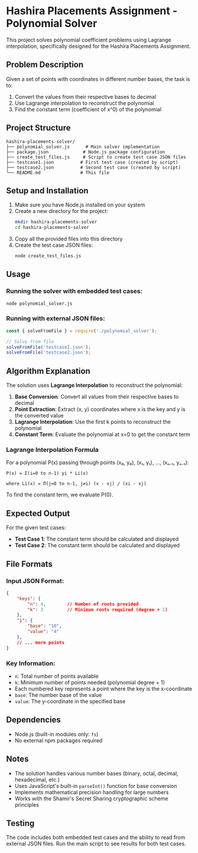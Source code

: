 # Hashira Placements Assignment - Polynomial Solver

This project solves polynomial coefficient problems using Lagrange interpolation, specifically designed for the Hashira Placements Assignment.

## Problem Description

Given a set of points with coordinates in different number bases, the task is to:
1. Convert the values from their respective bases to decimal
2. Use Lagrange interpolation to reconstruct the polynomial
3. Find the constant term (coefficient of x^0) of the polynomial

## Project Structure

```
hashira-placements-solver/
├── polynomial_solver.js      # Main solver implementation
├── package.json             # Node.js package configuration
├── create_test_files.js     # Script to create test case JSON files
├── testcase1.json          # First test case (created by script)
├── testcase2.json          # Second test case (created by script)
└── README.md               # This file
```

## Setup and Installation

1. Make sure you have Node.js installed on your system
2. Create a new directory for the project:
   ```bash
   mkdir hashira-placements-solver
   cd hashira-placements-solver
   ```
3. Copy all the provided files into this directory
4. Create the test case JSON files:
   ```bash
   node create_test_files.js
   ```

## Usage

### Running the solver with embedded test cases:
```bash
node polynomial_solver.js
```

### Running with external JSON files:
```javascript
const { solveFromFile } = require('./polynomial_solver');

// Solve from file
solveFromFile('testcase1.json');
solveFromFile('testcase2.json');
```

## Algorithm Explanation

The solution uses **Lagrange Interpolation** to reconstruct the polynomial:

1. **Base Conversion**: Convert all values from their respective bases to decimal
2. **Point Extraction**: Extract (x, y) coordinates where x is the key and y is the converted value
3. **Lagrange Interpolation**: Use the first k points to reconstruct the polynomial
4. **Constant Term**: Evaluate the polynomial at x=0 to get the constant term

### Lagrange Interpolation Formula
For a polynomial P(x) passing through points (x₀, y₀), (x₁, y₁), ..., (xₙ₋₁, yₙ₋₁):

```
P(x) = Σ(i=0 to n-1) yi * Li(x)

where Li(x) = Π(j=0 to n-1, j≠i) (x - xj) / (xi - xj)
```

To find the constant term, we evaluate P(0).

## Expected Output

For the given test cases:
- **Test Case 1**: The constant term should be calculated and displayed
- **Test Case 2**: The constant term should be calculated and displayed

## File Formats

### Input JSON Format:
```json
{
    "keys": {
        "n": 4,        // Number of roots provided
        "k": 3         // Minimum roots required (degree + 1)
    },
    "1": {
        "base": "10",
        "value": "4"
    },
    // ... more points
}
```

### Key Information:
- `n`: Total number of points available
- `k`: Minimum number of points needed (polynomial degree + 1)
- Each numbered key represents a point where the key is the x-coordinate
- `base`: The number base of the value
- `value`: The y-coordinate in the specified base

## Dependencies

- Node.js (built-in modules only: `fs`)
- No external npm packages required

## Notes

- The solution handles various number bases (binary, octal, decimal, hexadecimal, etc.)
- Uses JavaScript's built-in `parseInt()` function for base conversion
- Implements mathematical precision handling for large numbers
- Works with the Shamir's Secret Sharing cryptographic scheme principles

## Testing

The code includes both embedded test cases and the ability to read from external JSON files. Run the main script to see results for both test cases.